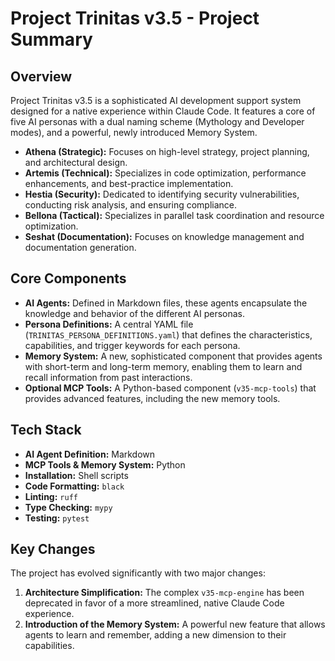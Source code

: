 # Project Trinitas v3.5 - Project Summary

## Overview

Project Trinitas v3.5 is a sophisticated AI development support system designed for a native experience within Claude Code. It features a core of five AI personas with a dual naming scheme (Mythology and Developer modes), and a powerful, newly introduced Memory System.

*   **Athena (Strategic):** Focuses on high-level strategy, project planning, and architectural design.
*   **Artemis (Technical):** Specializes in code optimization, performance enhancements, and best-practice implementation.
*   **Hestia (Security):** Dedicated to identifying security vulnerabilities, conducting risk analysis, and ensuring compliance.
*   **Bellona (Tactical):** Specializes in parallel task coordination and resource optimization.
*   **Seshat (Documentation):** Focuses on knowledge management and documentation generation.

## Core Components

*   **AI Agents:** Defined in Markdown files, these agents encapsulate the knowledge and behavior of the different AI personas.
*   **Persona Definitions:** A central YAML file (`TRINITAS_PERSONA_DEFINITIONS.yaml`) that defines the characteristics, capabilities, and trigger keywords for each persona.
*   **Memory System:** A new, sophisticated component that provides agents with short-term and long-term memory, enabling them to learn and recall information from past interactions.
*   **Optional MCP Tools:** A Python-based component (`v35-mcp-tools`) that provides advanced features, including the new memory tools.

## Tech Stack

*   **AI Agent Definition:** Markdown
*   **MCP Tools & Memory System:** Python
*   **Installation:** Shell scripts
*   **Code Formatting:** `black`
*   **Linting:** `ruff`
*   **Type Checking:** `mypy`
*   **Testing:** `pytest`

## Key Changes

The project has evolved significantly with two major changes:
1.  **Architecture Simplification:** The complex `v35-mcp-engine` has been deprecated in favor of a more streamlined, native Claude Code experience.
2.  **Introduction of the Memory System:** A powerful new feature that allows agents to learn and remember, adding a new dimension to their capabilities.

